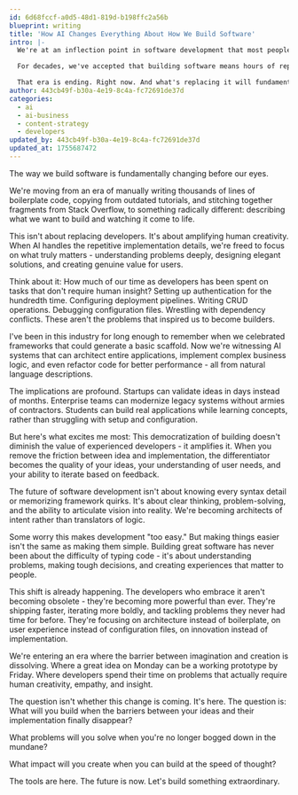 ```yaml
---
id: 6d68fccf-a0d5-48d1-819d-b198ffc2a56b
blueprint: writing
title: 'How AI Changes Everything About How We Build Software'
intro: |-
  We're at an inflection point in software development that most people haven't fully grasped yet.

  For decades, we've accepted that building software means hours of repetitive setup, copying boilerplate, searching through documentation, and implementing the same patterns over and over. We've normalized spending 80% of our time on tasks that don't require human creativity.

  That era is ending. Right now. And what's replacing it will fundamentally change who can build software and what we can accomplish.
author: 443cb49f-b30a-4e19-8c4a-fc72691de37d
categories:
  - ai
  - ai-business
  - content-strategy
  - developers
updated_by: 443cb49f-b30a-4e19-8c4a-fc72691de37d
updated_at: 1755687472
---
```

The way we build software is fundamentally changing before our eyes.

We're moving from an era of manually writing thousands of lines of boilerplate code, copying from outdated tutorials, and stitching together fragments from Stack Overflow, to something radically different: describing what we want to build and watching it come to life.

This isn't about replacing developers. It's about amplifying human creativity. When AI handles the repetitive implementation details, we're freed to focus on what truly matters - understanding problems deeply, designing elegant solutions, and creating genuine value for users.

Think about it: How much of our time as developers has been spent on tasks that don't require human insight? Setting up authentication for the hundredth time. Configuring deployment pipelines. Writing CRUD operations. Debugging configuration files. Wrestling with dependency conflicts. These aren't the problems that inspired us to become builders.

I've been in this industry for long enough to remember when we celebrated frameworks that could generate a basic scaffold. Now we're witnessing AI systems that can architect entire applications, implement complex business logic, and even refactor code for better performance - all from natural language descriptions.

The implications are profound. Startups can validate ideas in days instead of months. Enterprise teams can modernize legacy systems without armies of contractors. Students can build real applications while learning concepts, rather than struggling with setup and configuration.

But here's what excites me most: This democratization of building doesn't diminish the value of experienced developers - it amplifies it. When you remove the friction between idea and implementation, the differentiator becomes the quality of your ideas, your understanding of user needs, and your ability to iterate based on feedback.

The future of software development isn't about knowing every syntax detail or memorizing framework quirks. It's about clear thinking, problem-solving, and the ability to articulate vision into reality. We're becoming architects of intent rather than translators of logic.

Some worry this makes development "too easy." But making things easier isn't the same as making them simple. Building great software has never been about the difficulty of typing code - it's about understanding problems, making tough decisions, and creating experiences that matter to people.

This shift is already happening. The developers who embrace it aren't becoming obsolete - they're becoming more powerful than ever. They're shipping faster, iterating more boldly, and tackling problems they never had time for before. They're focusing on architecture instead of boilerplate, on user experience instead of configuration files, on innovation instead of implementation.

We're entering an era where the barrier between imagination and creation is dissolving. Where a great idea on Monday can be a working prototype by Friday. Where developers spend their time on problems that actually require human creativity, empathy, and insight.

The question isn't whether this change is coming. It's here. The question is: What will you build when the barriers between your ideas and their implementation finally disappear?

What problems will you solve when you're no longer bogged down in the mundane?

What impact will you create when you can build at the speed of thought?

The tools are here. The future is now. Let's build something extraordinary.